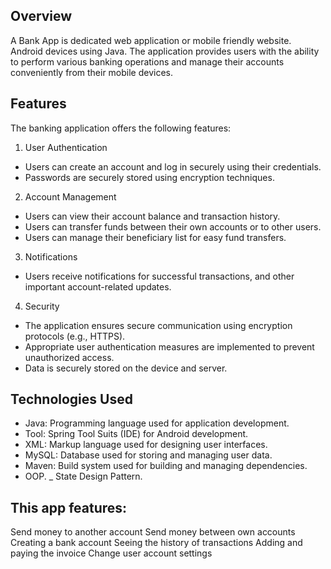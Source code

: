 ## Overview
A Bank App is dedicated web application or mobile friendly website. Android devices using Java. The application provides users with the ability to perform various banking operations and manage their accounts conveniently from their mobile devices.

## Features
The banking application offers the following features:

1. User Authentication
- Users can create an account and log in securely using their credentials.
- Passwords are securely stored using encryption techniques.

2. Account Management
- Users can view their account balance and transaction history.
- Users can transfer funds between their own accounts or to other users.
- Users can manage their beneficiary list for easy fund transfers.

3. Notifications
- Users receive notifications for successful transactions, and other important account-related updates.

4. Security
- The application ensures secure communication using encryption protocols (e.g., HTTPS).
- Appropriate user authentication measures are implemented to prevent unauthorized access.
- Data is securely stored on the device and server.

## Technologies Used
 - Java: Programming language used for application development.
 - Tool: Spring Tool Suits (IDE) for Android development.
 - XML: Markup language used for designing user interfaces.
 - MySQL: Database used for storing and managing user data.
 - Maven: Build system used for building and managing dependencies.
 - OOP.
 _ State Design Pattern.
 
## This app features:
Send money to another account
Send money between own accounts
Creating a bank account
Seeing the history of transactions
Adding and paying the invoice
Change user account settings
